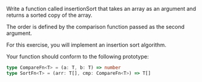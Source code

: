 Write a function called insertionSort that takes an array as an argument and returns a sorted copy of the array.

The order is defined by the comparison function passed as the second argument.

For this exercise, you will implement an insertion sort algorithm.

Your function should conform to the following prototype:

```typescript
type CompareFn<T> = (a: T, b: T) => number
type SortFn<T> = (arr: T[], cmp: CompareFn<T>) => T[]
```
